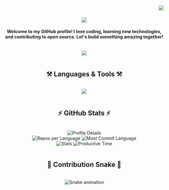 <!-- Visitor counter badge -->
<img align="right" src="https://visitor-badge.laobi.icu/badge?page_id=Darkwarrior247.Darkwarrior247" />

<h1 align="center">
  <img src="https://readme-typing-svg.herokuapp.com/?font=Righteous&size=35&center=true&vCenter=true&width=500&height=70&duration=4000&lines=Hi+There!+👋;+I'm+Jehad+Bin+Rakib;" />
</h1>

<h4 align="center">
  Welcome to my GitHub profile! I love coding, learning new technologies, and contributing to open source. Let's build something amazing together!
</h4>

<br />

<div align="center">
  <a href="https://github.com/Darkwarrior247">
    <img src="https://img.shields.io/badge/GitHub-100000?style=for-the-badge&logo=github&logoColor=white" />
  </a>
  <!-- Add more social links here if you want -->
</div>

<br />

<h2 align="center">⚒️ Languages & Tools ⚒️</h2>
<br />
<div align="center">
  <img src="https://skillicons.dev/icons?i=html,css,js,python,c,cpp,java,github,git,vscode,linux" />
</div>

<br />

<h2 align="center">⚡ GitHub Stats ⚡</h2>
<br />
<div align="center">
  <img src="https://github-profile-summary-cards.vercel.app/api/cards/profile-details?username=Darkwarrior247&theme=react" alt="Profile Details" />
  <br />
  <img src="https://github-profile-summary-cards.vercel.app/api/cards/repos-per-language?username=Darkwarrior247&theme=react" alt="Repos per Language" />
  <img src="https://github-profile-summary-cards.vercel.app/api/cards/most-commit-language?username=Darkwarrior247&theme=react" alt="Most Commit Language" />
  <br />
  <img src="https://github-profile-summary-cards.vercel.app/api/cards/stats?username=Darkwarrior247&theme=react" alt="Stats" />
  <img src="https://github-profile-summary-cards.vercel.app/api/cards/productive-time?username=Darkwarrior247&theme=react" alt="Productive Time" />
</div>

<br />

<h2 align="center">🐍 Contribution Snake 🐍</h2>
<br />

<div align="center">

<!-- Here is the corrected snake animation with dark/light mode support -->

<picture>
  <source media="(prefers-color-scheme: dark)" srcset="https://raw.githubusercontent.com/Darkwarrior247/Darkwarrior247/output/dist/github-contribution-grid-snake-dark.svg" />
  <source media="(prefers-color-scheme: light)" srcset="https://raw.githubusercontent.com/Darkwarrior247/Darkwarrior247/output/dist/github-contribution-grid-snake.svg" />
  <img alt="Snake animation" src="https://raw.githubusercontent.com/Darkwarrior247/Darkwarrior247/output/dist/github-contribution-grid-snake.svg" />
</picture>

</div>
